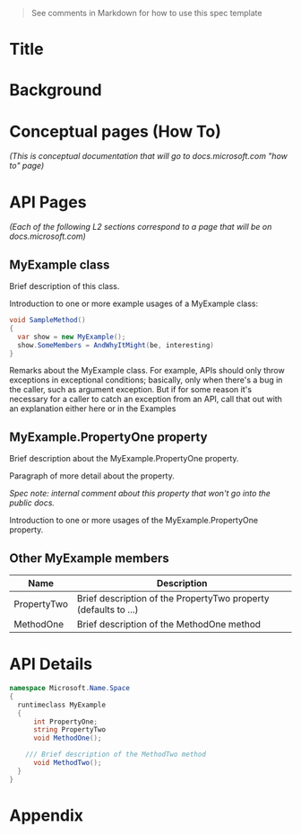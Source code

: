 <!--
    Before submitting, delete all <!-- TEMPLATE marked comments in this file,
    and the following quote banner:
-->
> See comments in Markdown for how to use this spec template

<!-- TEMPLATE
    The purpose of this spec is to describe new APIs, in a way
    that will transfer to docs.microsoft.com (DMC).

    There are two audiences for the spec. The first are people that want to evaluate and give feedback on the API, as part of
    the submission process.  When it's complete it will be incorporated into the public documentation at
    http://docs.microsoft.com (DMC).
    Hopefully we'll be able to copy it mostly verbatim. So the second audience is everyone that reads there to learn how
    and why to use this API. Some of this text also shows up in Visual Studio Intellisense.

    For example, much of the examples and descriptions in the RadialGradientBrush API spec
    (https://github.com/microsoft/microsoft-ui-xaml-specs/blob/master/active/RadialGradientBrush/RadialGradientBrush.md)
    were carried over to the public API page on DMC
    (https://docs.microsoft.com/windows/winui/api/microsoft.ui.xaml.media.radialgradientbrush?view=winui-2.5)

    Once the API is on DMC, that becomes the official copy, and this spec becomes an archive. For example if the description is updated,
    that only needs to happen on DMC and needn't be duplicated here.

    Samples:
    * New class (RadialGradientBrush):
      https://github.com/microsoft/microsoft-ui-xaml-specs/blob/master/active/RadialGradientBrush/RadialGradientBrush.md
    * New member on an existing class (UIElement.ProtectedCursor):
      https://github.com/microsoft/microsoft-ui-xaml-specs/blob/master/active/UIElement/ElementCursor.md

    Style guide:
    * Use second person; speak to the developer who will be learning/using this API.
    ("You use this to..." rather than "the developer uses this to...")
    * Use hard returns to keep the page width within ~100 columns.
    (Otherwise it's more difficult to leave comments in a GitHub PR.)
    * Talk about an API's behavior, not its implementation
    (Speak to the developer using this API, not to the team implementing this API)
    * A picture is worth a thousand words.
    * An example is worth a million words.
    * Keep examples realistic but simple; don't add unrelated complications
    (An example that passes a stream needn't show the process of launching the File-Open dialog.)

-->

Title
===

# Background

<!-- TEMPLATE
    Use this section to provide background context for the new API(s) 
    in this spec. Try to briefly provide enough information to be able to read
    the rest of the document.

    This section and the appendix are the only sections that likely
    do not get copied to DMC; they're just an aid to reading this spec.

    For example this is a place to provide a brief explanation of some dependent
    area, just explanation enough to understand this new API, rather than telling
    the reader "go read 100 pages of background information posted at ...".

    For example this section is a place to explain why you're adding this new API rather than
    usiung an existing related API.

    For a simple example see the spec for the UIElement.ProtectedCursor property
    (https://github.com/microsoft/microsoft-ui-xaml-specs/blob/master/active/UIElement/ElementCursor.md)
    which has some of the thinking about how this Xaml API relates to existing
    Composition and WPF APIs. This is interesting background but not the kind of information
    that would land on DMC.
-->

# Conceptual pages (How To)

_(This is conceptual documentation that will go to docs.microsoft.com "how to" page)_

<!-- TEMPLATE
    All APIs have a page on DMC, some APIs or groups of APIs have an additional high level,
    conceptual page (called a "how-to" page). This section can be used for that content.

    For example, there are several Xaml controls for different forms of text input, each with an API page,
    and then there's also a conceptual pages that discusses them collectively
    (https://docs.microsoft.com/en-us/windows/uwp/design/controls-and-patterns/text-controls).

    Another way to use this section is as a draft of a blog post that introduces the new feature.

    Sometimes it's difficult to decide if text belons on a how-to page or an API page.
    It's not important to make a final decision on that in this spec, we can always adjust it when copying to DMC.
-->

# API Pages

_(Each of the following L2 sections correspond to a page that will be on docs.microsoft.com)_

<!-- TEMPLATE

  Each of the L2 sections in this "API Pages" section corresponds to a page in DMC.

  It's not necessary to have a section for every class member though:
  * If its purpose and usage is obvious from it's name/type, it's not necessary to create a section for it.
  * If its purpose and usage is obvious other than a brief description, either
      put it in a table in the "Other [class] Members" section
      put it with /// comments in the IDL section

  Create an L2 section here for each API that needs more description or examples.
  For a new class with members, the members should go in their own L2 section.

  Example layout
    ## MyClass
    ## MyClass.Member1
    ## MyClass.Member2
    ## Other MyClass members
    ## MyOtherClass
    ## ...

  Notes:
  * The first line of each of these sections should become that first line on the DMC page,
    which then becomes the description you see in Intellisense.
  * Each page can have description, examples, and remarks.
    Remarks are where the documentation calls out special considerations that the developer should be aware of.
  * It can be helpful at the top of an API page (or after the Intellisense text) to add the API signature in C#
  * Add a "_Spec note: ..._" to add a note that's useful in this spec but shouldn't go to DMC.
  * Show _examples_, not _samples_; an example is a snippet, a sample is a full working app.

-->

## MyExample class

Brief description of this class.

Introduction to one or more example usages of a MyExample class:

```c#
void SampleMethod() 
{
  var show = new MyExample();
  show.SomeMembers = AndWhyItMight(be, interesting)
}
```
Remarks about the MyExample class. For example,
APIs should only throw exceptions in exceptional conditions; basically,
only when there's a bug in the caller, such as argument exception.  But if for some
reason it's necessary for a caller to catch an exception from an API, call that
out with an explanation either here or in the Examples

## MyExample.PropertyOne property

Brief description about the MyExample.PropertyOne property.

Paragraph of more detail about the property.

_Spec note: internal comment about this property that won't go into the public docs._

Introduction to one or more usages of the MyExample.PropertyOne property.

## Other MyExample members

| Name | Description
|-|-|
| PropertyTwo | Brief description of the PropertyTwo property (defaults to ...) |
| MethodOne | Brief description of the MethodOne method |

# API Details

```c# (but really MIDL3)
namespace Microsoft.Name.Space
{
  runtimeclass MyExample
  {
      int PropertyOne;
      string PropertyTwo
      void MethodOne();

    /// Brief description of the MethodTwo method
      void MethodTwo();
  }
}
```

# Appendix

<!-- TEMPLATE
  Anything else that you want to write down about implementation notes and for posterity,
  but that isn't necessary to understand the purpose and usage of the API.

  This or the Background section are a good place to describe alternative designs
  and why they were rejected.
-->
